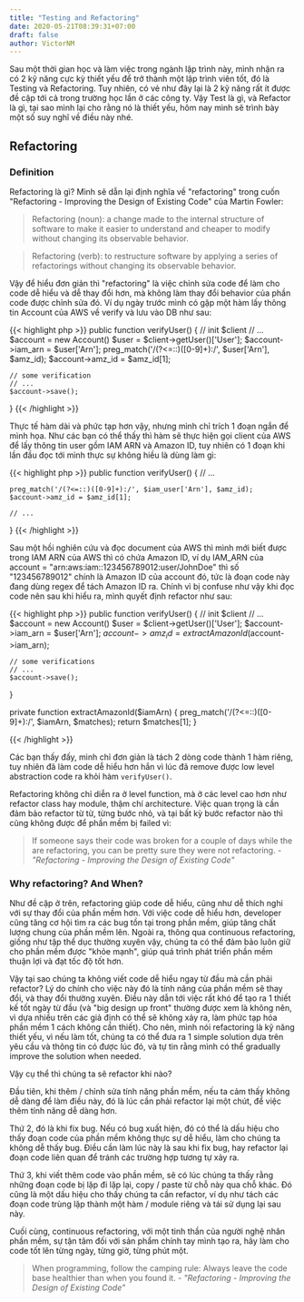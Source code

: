 ```yaml
---
title: "Testing and Refactoring"
date: 2020-05-21T08:39:31+07:00
draft: false
author: VictorNM
---
```


Sau một thời gian học và làm việc trong ngành lập trình này, mình nhận ra có 2 kỹ năng cực kỳ thiết yếu để trở thành một lập trình viên tốt, đó là Testing và Refactoring. Tuy nhiên, có vẻ như đây lại là 2 kỹ năng rất ít được đề cập tới cả trong trường học lần ở các công ty. Vậy Test là gì, và Refactor là gì, tại sao mình lại cho rằng nó là thiết yếu, hôm nay mình sẽ trình bày một số suy nghĩ về điều này nhé.
<!--more-->

## Refactoring

### Definition

Refactoring là gì? Mình sẽ dẫn lại định nghĩa về "refactoring" trong cuốn "Refactoring - Improving the Design of Existing Code" của Martin Fowler:

> Refactoring (noun): a change made to the internal structure of software to make it easier to understand and cheaper to modify without changing its observable behavior.

> Refactoring (verb): to restructure software by applying a series of refactorings without changing its observable behavior.

Vậy để hiểu đơn giản thì "refactoring" là việc chỉnh sửa code để làm cho code dễ hiểu và dễ thay đổi hơn, mà không làm thay đổi behavior của phần code được chỉnh sửa đó. Ví dụ ngày trước mình có gặp một hàm lấy thông tin Account của AWS về verify và lưu vào DB như sau:

{{< highlight php >}}
public function verifyUser()
{
    // init $client
    // ...
    $account = new Account()
    $user = $client->getUser()['User'];
    $account->iam_arn = $user['Arn'];
    preg_match('/(?<=::)([0-9]+):/', $user['Arn'], $amz_id);
    $account->amz_id = $amz_id[1];

    // some verification
    // ...
    $account->save();
}
{{< /highlight >}}

Thực tế hàm dài và phức tạp hơn vậy, nhưng mình chỉ trích 1 đoạn ngắn để mình họa. Như các bạn có thể thấy thì hàm sẽ thực hiện gọi client của AWS để lấy thông tin user gồm IAM ARN và Amazon ID, tuy nhiên có 1 đoạn khi lần đầu đọc tới mình thực sự không hiều là dùng làm gì:

{{< highlight php >}}
public function verifyUser()
{
    // ...

    preg_match('/(?<=::)([0-9]+):/', $iam_user['Arn'], $amz_id);
    $account->amz_id = $amz_id[1];

    // ...
}
{{< /highlight >}}

Sau một hồi nghiên cứu và đọc document của AWS thì mình mới biết được trong IAM ARN của AWS thì có chứa Amazon ID, ví dụ IAM_ARN của account = "arn:aws:iam::123456789012:user/JohnDoe" thì số "123456789012" chính là Amazon ID của account đó, tức là đoạn code này đang dùng regex để tách Amazon ID ra. Chính vì bị confuse như vậy khi đọc code nên sau khi hiểu ra, mình quyết định refactor như sau: 

{{< highlight php >}}
public function verifyUser()
{
    // init $client
    // ...
    $account = new Account()
    $user = $client->getUser()['User'];
    $account->iam_arn = $user['Arn'];
    $account->amz_id = extractAmazonId($account->iam_arn);

    // some verifications
    // ...
    $account->save();
}

private function extractAmazonId($iamArn)
{
    preg_match('/(?<=::)([0-9]+):/', $iamArn, $matches);
    return $matches[1];
}

{{< /highlight >}}

Các bạn thấy đấy, mình chỉ đơn giản là tách 2 dòng code thành 1 hàm riêng, tuy nhiên đã làm code dễ hiểu hơn hắn vì lúc đã remove được low level abstraction code ra khỏi hàm `verifyUser()`.

Refactoring không chỉ diễn ra ở level function, mà ở các level cao hơn như refactor class hay module, thậm chí architecture. Việc quan trọng là cần đảm bảo refactor từ từ, từng bước nhỏ, và tại bất kỳ bước refactor nào thì cũng không được để phần mềm bị failed vì:

> If someone says their code was broken for a couple of days while the are refactoring, you can be pretty sure they were not refactoring. - *"Refactoring - Improving the Design of Existing Code"*

### Why refactoring? And When?

Như đề cập ở trên, refactoring giúp code dễ hiểu, cũng như dễ thích nghi với sự thay đổi của phần mềm hơn. Với việc code dễ hiểu hơn, developer cũng tăng cơ hội tìm ra các bug tồn tại trong phần mềm, giúp tăng chất lượng chung của phần mềm lên. Ngoài ra, thông qua continuous refactoring, giống như tập thể dục thường xuyên vậy, chúng ta có thể đảm bảo luôn giữ cho phần mềm được "khỏe mạnh", giúp quá trình phát triển phần mềm thuận lợi và đạt tốc độ tốt hơn.

Vậy tại sao chúng ta không viết code dễ hiểu ngay từ đầu mà cần phải refactor? Lý do chính cho việc này đó là tính năng của phần mềm sẽ thay đổi, và thay đổi thường xuyên. Điều này dẫn tới việc rất khó để tạo ra 1 thiết kế tốt ngày từ đầu (và "big design up front" thường được xem là không nên, vì dựa nhiều trên các giả định có thể sẽ không xảy ra, làm phức tạp hóa phần mềm 1 cách không cần thiết). Cho nên, mình nói refactoring là kỹ năng thiết yếu, vì nếu làm tốt, chúng ta có thể đưa ra 1 simple solution dựa trên yêu cầu và thông tin có được lúc đó, và tự tin rằng mình có thể gradually improve the solution when needed.

Vậy cụ thể thì chúng ta sẽ refactor khi nào?

Đầu tiên, khi thêm / chỉnh sửa tính năng phần mềm, nếu ta cảm thấy không dễ dàng để làm điều này, đó là lúc cần phải refactor lại một chút, để việc thêm tính năng dễ dàng hơn.

Thứ 2, đó là khi fix bug. Nếu có bug xuất hiện, đó có thể là dấu hiệu cho thấy đoạn code của phần mềm không thực sự dễ hiểu, làm cho chúng ta không dễ thấy bug. Điều cần làm lúc này là sau khi fix bug, hay refactor lại đoạn code liên quan để tránh các trường hợp tương tự xảy ra.

Thứ 3, khi viết thêm code vào phần mềm, sẽ có lúc chúng ta thấy rằng những đoạn code bị lặp đi lặp lại, copy / paste từ chỗ này qua chỗ khác. Đó cũng là một dấu hiệu cho thấy chúng ta cần refactor, ví dụ như tách các đoạn code trùng lặp thành một hàm / module riêng và tái sử dụng lại sau này.

Cuối cùng, continuous refactoring, với một tinh thần của người nghệ nhân phần mềm, sự tận tâm đối với sản phẩm chính tay mình tạo ra, hãy làm cho code tốt lên từng ngày, từng giờ, từng phút một.

> When programming, follow the camping rule: Always leave the code base healthier than when you found it. - *"Refactoring - Improving the Design of Existing Code"*